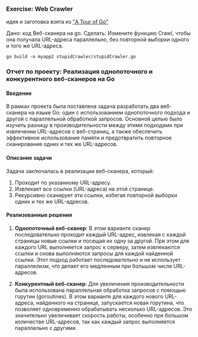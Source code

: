 ### Exercise: Web Crawler

идея и заготовка взята из ["A Tour of Go"](https://go.dev/tour/concurrency/10v)

Дано: код Веб-сканера на go.
Сделать: Измените функцию Crawl, чтобы она получала URL-адреса параллельно, без повторной выборки одного и того же URL-адреса.

`go build -o myapp2 stupidCrawler/stupidCrawler.go`


### Отчет по проекту: Реализация однопоточного и конкурентного веб-сканеров на Go

#### Введение

В рамках проекта была поставлена задача разработать два веб-сканера на языке Go: один с использованием однопоточного подхода и другой с параллельной обработкой запросов. Основной целью было изучить разницу в производительности между этими подходами при извлечении URL-адресов с веб-страниц, а также обеспечить эффективное использование памяти и предотвратить повторное сканирование одних и тех же URL-адресов.

#### Описание задачи

Задача заключалась в реализации веб-сканера, который:

1. Проходит по указанному URL-адресу.
2. Извлекает все ссылки (URL-адреса) на этой странице.
3. Рекурсивно сканирует эти ссылки, избегая повторной выборки одних и тех же URL-адресов.

#### Реализованные решения

1. **Однопоточный веб-сканер**: В этом варианте сканер последовательно проходит каждый URL-адрес, извлекая с каждой страницы новые ссылки и посещая их одну за другой. При этом для каждого URL выполняется запрос к серверу, затем извлекаются ссылки и снова выполняются запросы для каждой найденной ссылки. Этот подход работает последовательно и не использует параллелизм, что делает его медленным при большом числе URL-адресов.
    
2. **Конкурентный веб-сканер**: Для увеличения производительности была использована параллельная обработка запросов с помощью горутин (goroutines). В этом варианте для каждого нового URL-адреса, найденного на странице, запускается новая горутина, что позволяет одновременно обрабатывать несколько URL-адресов. Это значительно увеличивает скорость работы, особенно при большом количестве URL-адресов, так как каждый запрос выполняется параллельно с другими.


